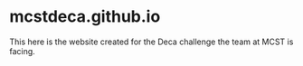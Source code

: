 # mcstdeca.github.io


This here is the website created for the Deca challenge the team at MCST is facing.
